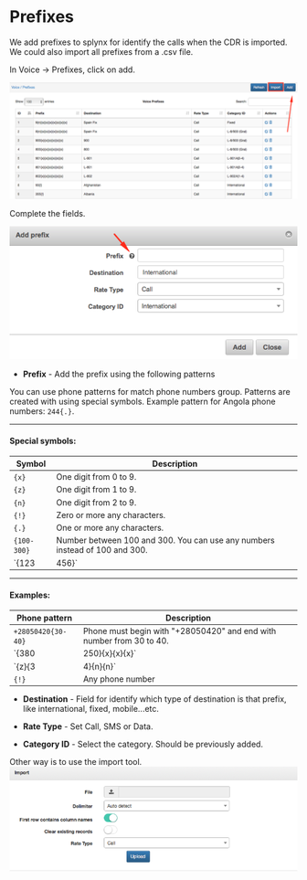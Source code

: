 Prefixes
========

We add prefixes to splynx for identify the calls when the CDR is imported. We could also import all prefixes from a .csv file.

In Voice → Prefixes, click on add.

![Add prefixes](./add_prefixes.png?w=300)

Complete the fields.

![Create prefixes](./create_prefixes.png?w=300)

* **Prefix** - Add the prefix using the following patterns

You can use phone patterns for match phone numbers group.
Patterns are created with using special symbols.
Example pattern for Angola phone numbers: `244{.}`.

---

#### Special symbols:

| Symbol      | Description                                                                       |
|-------------|-----------------------------------------------------------------------------------|
| `{x}`       | One digit from 0 to 9.                                                            |
| `{z}`       | One digit from 1 to 9.                                                            |
| `{n}`       | One digit from 2 to 9.                                                            |
| `{!}`       | Zero or more any characters.                                                      |
| `{.}`       | One or more any characters.                                                       |
| `{100-300}` | Number between 100 and 300. You can use any numbers instead of 100 and 300.       |
| `{123|456}` | One of "123" or "456". You can use any string pattern instead of "123" and "456". |

---

#### Examples:

| Phone pattern        | Description                                                                             |
|----------------------|-----------------------------------------------------------------------------------------|
| `+28050420{30-40}`   | Phone must begin with "+28050420" and end with number from 30 to 40.                    |
| `{380|250}{x}{x}{x}` | Phone must begin with one of "380" or "250". Then must be three digit from 0 to 9       |
| `{z}{3|4}{n}{n}`     | Phone must begin with digit from 1 to 9. Then "3" or "4" and then two digit from 2 to 9 |
| `{!}`                | Any phone number                                                                        |


* **Destination** - Field for identify which type of destination is that prefix, like international, fixed, mobile...etc.


* **Rate Type** - Set Call, SMS or Data.


* **Category ID** - Select the category. Should be previously added.


Other way is to use the import tool.
![Import tool](./import.png?w=300)